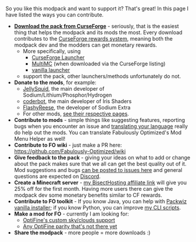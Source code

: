 So you like this modpack and want to support it? That's great! In this page I have listed the ways you can contribute.

* **[Download the pack from CurseForge](https://www.curseforge.com/minecraft/modpacks/fabulously-optimized/files)** - seriously, that is the easiest thing that helps the modpack and its mods the most. Every download contributes to the [CurseForge rewards system](https://support.curseforge.com/en/support/solutions/articles/9000197898-rewards-program-terms-of-service#1.-Description-of-Rewards-Program), meaning both the modpack dev and the modders can get monetary rewards.
  * More specifically, using 
     * [CurseForge Launcher](https://fabulously-optimized.gitbook.io/modpack/readme/install-instructions#curseforge-launcher)
     * [MultiMC](https://fabulously-optimized.gitbook.io/modpack/readme/install-instructions#multimc) (when downloaded via the CurseForge listing) 
     * [vanilla launcher](https://fabulously-optimized.gitbook.io/modpack/readme/install-instructions#minecraft-launcher-the-vanilla)
  * support the pack, other launchers/methods unfortunately do not.
* **Donate to the mods**, for example:
  * [JellySquid](https://jellysquid.me/donate), the main developer of Sodium/Lithium/Phosphor/Hydrogen
  * [coderbot](https://www.patreon.com/coderbot), the main developer of Iris Shaders 
  * [FlashyReese](https://ko-fi.com/flashyreese), the developer of Sodium Extra 
  * For other mods, [see their respective pages](https://github.com/Fabulously-Optimized/fabulously-optimized/blob/main/INCLUDED-MODS.md).
* **Contribute to mods** - simple things like suggesting features, reporting bugs when you encounter an issue and [translating your language](https://fabulously-optimized.gitbook.io/modpack/readme/language-support) really do help out the mods. You can translate Fabulously Optimized's Mod Menu Helper as well!
* **Contribute to FO wiki** - just make a PR here: https://github.com/Fabulously-Optimized/wiki
* **Give feedback to the pack** - giving your ideas on what to add or change about the pack makes sure that we all can get the best quality out of it. Mod suggestions and bugs [can be posted to issues here](https://github.com/Madis0/fabulously-optimized/issues) and general questions are expected on [Discord](https://discord.gg/yxaXtaQqdB).
* **Create a Minecraft server** - [my BisectHosting affiliate link](https://www.bisecthosting.com/clients/aff.php?aff=2604) will give you 25% off for the first month. Having more users there can give the modpack dev some monetary benefits similar to CF rewards.
* **Contribute to FO toolkit** - If you know Java, you can help with [Packwiz vanilla installer](https://github.com/packwiz/packwiz-vanilla-installer); if you know Python, you can improve [my CLI scripts](https://github.com/Fabulously-Optimized/fabulously-optimized/tree/main/CLI%20tools).
* **Make a mod for FO** - currently I am looking for:
  * [OptiFine's custom sky/clouds support](https://github.com/Fabulously-Optimized/fabulously-optimized/issues/72)
  * [Any OptiFine parity that's not there yet](https://fabulously-optimized.gitbook.io/modpack/readme/give-up-optifine)
* **Share the modpack** - more people = more downloads :)
